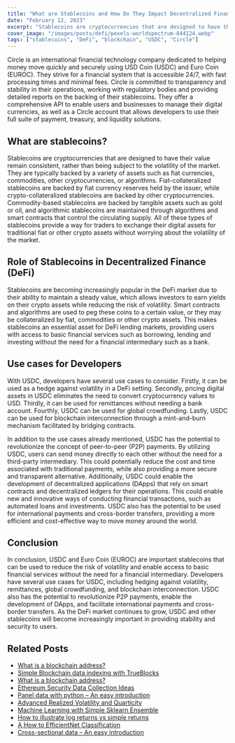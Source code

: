 ```yaml
---
title: "What are Stablecoins and How Do They Impact Decentralized Finance"
date: "February 12, 2023"
excerpt: "Stablecoins are cryptocurrencies that are designed to have their value remain consistent and are becoming increasingly popular in the DeFi market due to their ability to maintain a steady value."
cover_image: "/images/posts/defi/pexels-worldspectrum-844124.webp"
tags: ["stablecoins", "DeFi", "blockchain", "USDC", "Circle"]
---
```


Circle is an international financial technology company dedicated to helping money move quickly and securely using USD Coin (USDC) and Euro Coin (EUROC). They strive for a financial system that is accessible 24/7, with fast processing times and minimal fees. Circle is committed to transparency and stability in their operations, working with regulatory bodies and providing detailed reports on the backing of their stablecoins. They offer a comprehensive API to enable users and businesses to manage their digital currencies, as well as a Circle account that allows developers to use their full suite of payment, treasury, and liquidity solutions.

## What are stablecoins?

Stablecoins are cryptocurrencies that are designed to have their value remain consistent, rather than being subject to the volatility of the market. They are typically backed by a variety of assets such as fiat currencies, commodities, other cryptocurrencies, or algorithms. Fiat-collateralized stablecoins are backed by fiat currency reserves held by the issuer, while crypto-collateralized stablecoins are backed by other cryptocurrencies. Commodity-based stablecoins are backed by tangible assets such as gold or oil, and algorithmic stablecoins are maintained through algorithms and smart contracts that control the circulating supply. All of these types of stablecoins provide a way for traders to exchange their digital assets for traditional fiat or other crypto assets without worrying about the volatility of the market.

## Role of Stablecoins in Decentralized Finance (DeFi)

Stablecoins are becoming increasingly popular in the DeFi market due to their ability to maintain a steady value, which allows investors to earn yields on their crypto assets while reducing the risk of volatility. Smart contracts and algorithms are used to peg these coins to a certain value, or they may be collateralized by fiat, commodities or other crypto assets. This makes stablecoins an essential asset for DeFi lending markets, providing users with access to basic financial services such as borrowing, lending and investing without the need for a financial intermediary such as a bank.

## Use cases for Developers

With USDC, developers have several use cases to consider. Firstly, it can be used as a hedge against volatility in a DeFi setting. Secondly, pricing digital assets in USDC eliminates the need to convert cryptocurrency values to USD. Thirdly, it can be used for remittances without needing a bank account. Fourthly, USDC can be used for global crowdfunding. Lastly, USDC can be used for blockchain interconnection through a mint-and-burn mechanism facilitated by bridging contracts.

In addition to the use cases already mentioned, USDC has the potential to revolutionize the concept of peer-to-peer (P2P) payments. By utilizing USDC, users can send money directly to each other without the need for a third-party intermediary. This could potentially reduce the cost and time associated with traditional payments, while also providing a more secure and transparent alternative. Additionally, USDC could enable the development of decentralized applications (DApps) that rely on smart contracts and decentralized ledgers for their operations. This could enable new and innovative ways of conducting financial transactions, such as automated loans and investments. USDC also has the potential to be used for international payments and cross-border transfers, providing a more efficient and cost-effective way to move money around the world.

## Conclusion

In conclusion, USDC and Euro Coin (EUROC) are important stablecoins that can be used to reduce the risk of volatility and enable access to basic financial services without the need for a financial intermediary. Developers have several use cases for USDC, including hedging against volatility, remittances, global crowdfunding, and blockchain interconnection. USDC also has the potential to revolutionize P2P payments, enable the development of DApps, and facilitate international payments and cross-border transfers. As the DeFi market continues to grow, USDC and other stablecoins will become increasingly important in providing stability and security to users.

## Related Posts

- [What is a blockchain address?](https://dspyt.com/what-is-blockchain-address)
- [Simple Blockchain data indexing with TrueBlocks](https://dspyt.com/blockchain-data-indexer-with-trueblocks)
- [What is a blockchain address?](https://dspyt.com/what-is-blockchain-address)
- [Ethereum Security Data Collection Ideas](https://dspyt.com/data_collection_ideas)
- [Panel data with python – An easy introduction](https://dspyt.com/panel-data-econometrics-an-introduction-with-an-example-in-python)
- [Advanced Realized Volatility and Quarticity](https://dspyt.com/advanced-realized-volatility-and-quarticity)
- [Machine Learning with Simple Sklearn Ensemble](https://dspyt.com/machine-learning-simple-sklearn-ensemble)
- [How to illustrate log returns vs simple returns](https://dspyt.com/simple-returns-log-return-and-volatility-simple-introduction)
- [A How to EfficientNet Classification](https://dspyt.com/efficientnet-classification)
- [Cross-sectional data – An easy introduction](https://dspyt.com/cross-sectional-data-an-easy-introduction)
